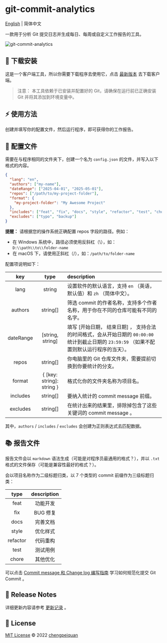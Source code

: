 # git-commit-analytics

[English](https://github.com/analyticsjs/git-commit-analytics/blob/main/README.md) | 简体中文

一款用于分析 Git 提交日志并生成每日、每周或自定义工作报告的工具。

![git-commit-analytics](https://cdn.chengpeiquan.com/img/2025/05/202505020137671.gif?x-oss-process=image/interlace,1)

## 🚀 下载安装

这是一个客户端工具，所以你需要下载程序去使用它，点击 [最新版本](https://github.com/analyticsjs/git-commit-analytics/releases/latest) 去下载客户端。

> 注意： 本工具依赖于已安装并配置好的 Git，请确保在运行前已正确安装 Git 并将其添加到环境变量中。

## ⚡ 使用方法

创建并填写你的配置文件，然后运行程序，即可获得你的工作报告。

## 📂 配置文件

需要在与程序相同的文件夹下，创建一个名为 `config.json` 的文件，并写入以下格式的内容。

```json
{
  "lang": "en",
  "authors": ["my-name"],
  "dateRange": ["2025-04-01", "2025-05-01"],
  "repos": ["/path/to/my-project-folder"],
  "format": {
    "my-project-folder": "My Awesome Project"
  },
  "includes": ["feat", "fix", "docs", "style", "refactor", "test", "chore"],
  "excludes": ["typo", "backup"]
}
```

**提醒：** 请根据您的操作系统正确配置 repos 字段的路径。例如：

- 在 Windows 系统中，路径必须使用反斜杠（\），如：`D:\\path\\to\\folder-name`
- 在 macOS 下，请使用正斜杠（/），如：`/path/to/folder-name`

配置项说明如下：

|    key    |           type            | description                                                                                                                                  |
| :-------: | :-----------------------: | :------------------------------------------------------------------------------------------------------------------------------------------- |
|   lang    |          string           | 设置软件的默认语言，支持 `en` （英语，默认值）和 `zh` （简体中文）。                                                                         |
|  authors  |         string[]          | 筛选 commit 的作者名称，支持多个作者名称，用于你在不同的仓库可能有不同的名字。                                                               |
| dateRange |     [string, string]      | 填写 [开始日期， 结束日期] ， 支持合法的时间格式，会从开始日期的 `00:00:00` 统计到截止日期的 `23:59:59` （如果不配置则默认运行程序的当天）。 |
|   repos   |         string[]          | 你电脑里的 Git 仓库文件夹，需要提前切换到你要统计的分支。                                                                                    |
|  format   | { [key: string]: string } | 格式化你的文件夹名称为项目名。                                                                                                               |
| includes  |         string[]          | 要纳入统计的 commit message 前缀。                                                                                                           |
| excludes  |         string[]          | 在统计出来的结果里，排除掉包含了这些关键词的 commit message 。                                                                               |

其中，`authors` / `includes` / `excludes` 会创建为正则表达式去匹配数据。

## 📚 报告文件

报告文件会以 `markdown` 语法生成（可能是对程序员最通用的格式？），并以 `.txt` 格式的文件保存（可能是兼容性最好的格式？）。

会以项目名称作为二级标题归类，以 7 个类型的 commit 前缀作为三级标题归类：

|   type   | description |
| :------: | :---------: |
|   feat   |  功能开发   |
|   fix    |  BUG 修复   |
|   docs   |  完善文档   |
|  style   |  优化样式   |
| refactor |  代码重构   |
|   test   |  测试用例   |
|  chore   |  其他优化   |

可以点击 [Commit message 和 Change log 编写指南](https://www.ruanyifeng.com/blog/2016/01/commit_message_change_log.html) 学习如何规范化提交 Git Commit 。

## 📝 Release Notes

详细更新内容请参考 [更新记录](./CHANGELOG.md) 。

## 📜 License

[MIT License](./LICENSE) © 2022 [chengpeiquan](https://github.com/chengpeiquan)
